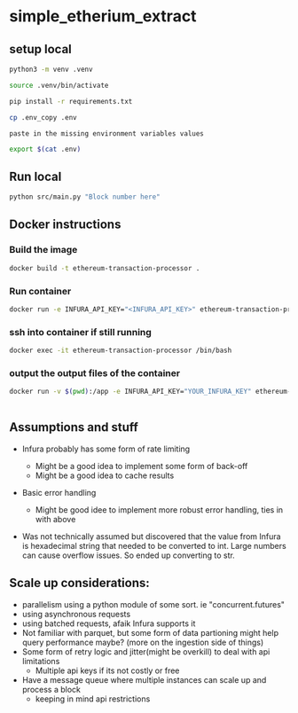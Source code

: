 # simple_etherium_extract

## setup local

```bash
python3 -m venv .venv
```

```bash
source .venv/bin/activate
```

```bash
pip install -r requirements.txt
```

```bash
cp .env_copy .env
```

```
paste in the missing environment variables values
```

```bash
export $(cat .env)
```

## Run local

```bash
python src/main.py "Block number here"
```

## Docker instructions

### Build the image
```bash
docker build -t ethereum-transaction-processor .
```

### Run container
```bash
docker run -e INFURA_API_KEY="<INFURA_API_KEY>" ethereum-transaction-processor <block_number>
```

### ssh into container if still running
```bash
docker exec -it ethereum-transaction-processor /bin/bash
```

### output the output files of the container
```bash
docker run -v $(pwd):/app -e INFURA_API_KEY="YOUR_INFURA_KEY" ethereum-transaction-processor "The block num"
    
```

## Assumptions and stuff

- Infura probably has some form of rate limiting
    - Might be a good idea to implement some form of back-off
    - Might be a good idea to cache results
- Basic error handling
    - Might be good idee to implement more robust error handling, ties in with above

- Was not technically assumed but discovered that the value from Infura is hexadecimal string that needed to be converted to int. Large numbers can cause overflow issues. So ended up converting to str.

## Scale up considerations:

- parallelism using a python module of some sort. ie "concurrent.futures"
- using asynchronous requests
- using batched requests, afaik Infura supports it
- Not familiar with parquet, but some form of data partioning might help query performance maybe? (more on the ingestion side of things)
- Some form of retry logic and jitter(might be overkill) to deal with api limitations
    - Multiple api keys if its not costly or free
- Have a message queue where multiple instances can scale up and process a block
    - keeping in mind api restrictions
